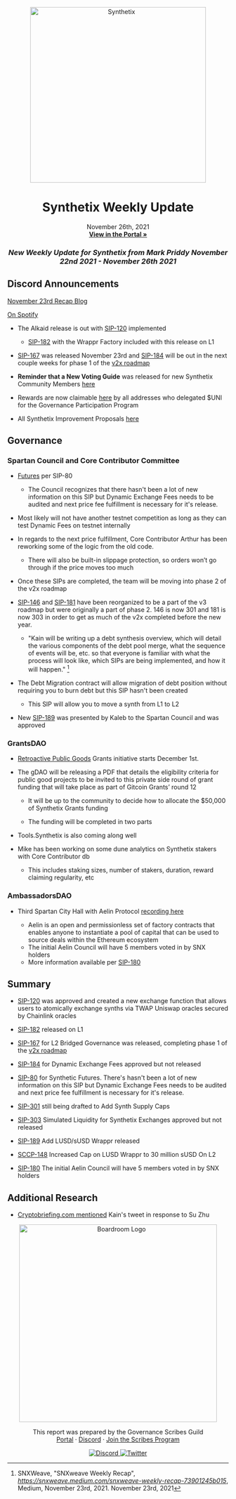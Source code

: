 
<p align="center">
  <a href="http://app.boardroom.info/BanklessDAO">
    <img src="https://miro.medium.com/max/1400/1*V3K-Uu2va_r9p7O2p_FzMw.png" alt="Synthetix" width="400" />
  </a>
  <h1 align="center">Synthetix Weekly Update</h1>
  <p align="center">
    November 26th, 2021
  <br />
  <a href="http://app.boardroom.info/BanklessDAO"><strong>View in the Portal »</strong></a>
  <br />
  </p>
</p>

### <p align="center"> *New Weekly Update for Synthetix from Mark Priddy November 22nd 2021 - November 26th 2021*

## Discord Announcements
	
[November 23rd Recap Blog](https://snxweave.medium.com/snxweave-weekly-recap-73901245b015)

[On Spotify](https://open.spotify.com/episode/3WFxVftZnAijJzmVD34LNz)
	
- The Alkaid release is out with [SIP-120](https://sips.synthetix.io/sips/sip-120/) implemented
  - [SIP-182](https://sips.synthetix.io/sips/sip-182/) with the Wrappr Factory included with this release on L1
	
- [SIP-167](https://sips.synthetix.io/sips/sip-167) was released November 23rd and [SIP-184](https://sips.synthetix.io/sips/sip-184) will be out in the next couple weeks for phase 1 of the [v2x roadmap](https://blog.synthetix.io/v2x-revisited/)

- **Reminder that a New Voting Guide** was released for new Synthetix Community Members [here](https://medium.com/@akng105/a-guide-to-synthetix-voting-for-new-community-members-fa57d929b2ce)

- Rewards are now claimable [here](https://synthetixembassy.io/gpp) by all addresses who delegated $UNI for the Governance Participation Program
	
- All Synthetix Improvement Proposals [here](https://sips.synthetix.io/all-sip/)
	
## Governance

### Spartan Council and Core Contributor Committee

- [Futures](https://sips.synthetix.io/sips/sip-80/) per SIP-80 
  - The Council recognizes that there hasn't been a lot of new information on this SIP but Dynamic Exchange Fees needs to be audited and next price fee fulfillment is necessary for it's release.	
- Most likely will not have another testnet competition as long as they can test Dynamic Fees on testnet internally

- In regards to the next price fulfillment, Core Contributor Arthur has been reworking some of the logic from the old code. 
  - There will also be built-in slippage protection, so orders won’t go through if the price moves too much
	
- Once these SIPs are completed, the team will be moving into phase 2 of the v2x roadmap
	
- [SIP-146](https://sips.synthetix.io/sips/sip-301/) and [SIP-181](https://sips.synthetix.io/sips/sip-303/) have been reorganized to be a part of the v3 roadmap but were originally a part of phase 2. 146 is now 301 and 181 is now 303 in order to get as much of the v2x completed before the new year.
  
  - "Kain will be writing up a debt synthesis overview, which will detail the various components of the debt pool merge, what the sequence of events will be, etc. so that everyone is familiar with what the process will look like, which SIPs are being implemented, and how it will happen." [^1]
[^1]: SNXWeave, "SNXweave Weekly Recap", *https://snxweave.medium.com/snxweave-weekly-recap-73901245b015*, Medium, November 23rd, 2021. November 23rd, 2021
	
- The Debt Migration contract will allow migration of debt position without requiring you to burn debt but this SIP hasn't been created
  
  - This SIP will allow you to move a synth from L1 to L2

- New [SIP-189](https://sips.synthetix.io/sips/sip-189/) was presented by Kaleb to the Spartan Council and was approved

	
### GrantsDAO

- [Retroactive Public Goods](https://medium.com/@SynthetixGrants/the-synthetix-grantsdao-retroactive-public-goods-grants-program-629ec299c4d4) Grants initiative starts December 1st.
	
- The gDAO will be releasing a PDF that details the eligibility criteria for public good projects to be invited to this private side round of grant funding that will take place as part of Gitcoin Grants’ round 12
	
  - It will be up to the community to decide how to allocate the $50,000 of Synthetix Grants funding
	
  - The funding will be completed in two parts
	
- Tools.Synthetix is also coming along well
	
- Mike has been working on some dune analytics on Synthetix stakers with Core Contributor db
	
  - This includes staking sizes, number of stakers, duration, reward claiming regularity, etc
	
	
### AmbassadorsDAO

- Third Spartan City Hall with Aelin Protocol [recording here](https://anchor.fm/synthetix/episodes/SD036---Spartan-City-Hall-3---Aelin-e1af7f3)
	
  - Aelin is an open and permissionless set of factory contracts that enables anyone to instantiate a pool of capital that can be used to source deals within the Ethereum ecosystem
  - The initial Aelin Council will have 5 members voted in by SNX holders
  - More information available per [SIP-180](https://sips.synthetix.io/sips/sip-180)
	

## Summary
	
- [SIP-120](https://sips.synthetix.io/sips/sip-120) was approved and created a new exchange function that allows users to atomically exchange synths via TWAP Uniswap oracles secured by Chainlink oracles
	
- [SIP-182](https://sips.synthetix.io/sips/sip-182/) released on L1

- [SIP-167](https://sips.synthetix.io/sips/sip-167) for L2 Bridged Governance was released, completing phase 1 of the [v2x roadmap](https://blog.synthetix.io/v2x-revisited/)

- [SIP-184](https://sips.synthetix.io/sips/sip-184) for Dynamic Exchange Fees approved but not released

- [SIP-80](https://sips.synthetix.io/sips/sip-80/) for Synthetic Futures. There's hasn't been a lot of new information on this SIP but Dynamic Exchange Fees needs to be audited and next price fee fulfillment is necessary for it's release.
	
- [SIP-301](https://sips.synthetix.io/sips/sip-301) still being drafted to Add Synth Supply Caps

- [SIP-303](https://sips.synthetix.io/sips/sip-303) Simulated Liquidity for Synthetix Exchanges approved but not released

- [SIP-189](https://sips.synthetix.io/sips/sip-189/) Add LUSD/sUSD Wrappr released
	
- [SCCP-148](https://sips.synthetix.io/sccp/sccp-148) Increased Cap on LUSD Wrappr to 30 million sUSD On L2
	
- [SIP-180](https://sips.synthetix.io/sips/sip-180) The initial Aelin Council will have 5 members voted in by SNX holders

## Additional Research

- [Cryptobriefing.com mentioned](https://cryptobriefing.com/avalanche-endures-wild-ride-amid-debate-price-action/) Kain's tweet in response to Su Zhu

<p align="center">
  <a href="http://app.boardroom.info/">
    <img src="https://i.ibb.co/PFcchnQ/boardroom.png" alt="Boardroom Logo" width="450" />
  </a>
</p>

<p align="center">
	This report was prepared by the Governance Scribes Guild
  <br />
  <a href="http://boardroom.info/">Portal</a>
  ·
  <a href="https://discord.com/invite/tgrTFg9">Discord</a>
  ·
  <a href="https://boardroom.mirror.xyz/JHrN8nVy_J4C7Xzj37zoyPANg0ZnNszhWy9YOZHC0lM">Join the Scribes Program</a>
</p>

<p align="center">
  <a href="https://discord.gg/CEZ8WfuK8s">
    <img src="https://img.shields.io/badge/Discord-Join-7289da?style=for-the-badge&logo=discord&logoColor=white" alt="Discord" />
  </a>
  <a href="https://twitter.com/boardroom_info">
    <img src="https://img.shields.io/badge/Twitter-Follow-1da1f2?style=for-the-badge&logo=twitter&logoColor=white" alt="Twitter" />
  </a>
</p>




